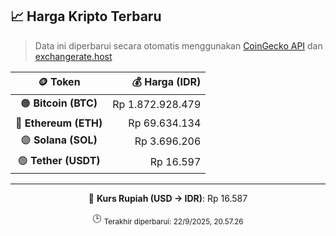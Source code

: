 

<!-- HARGA_KRIPTO -->
## 📈 Harga Kripto Terbaru

> Data ini diperbarui secara otomatis menggunakan [CoinGecko API](https://www.coingecko.com/) dan [exchangerate.host](https://exchangerate.host/)

<div align="center">

| 🪙 Token | 💰 Harga (IDR) |
|:------:|---------------:|
| 🟠 **Bitcoin (BTC)**   | Rp 1.872.928.479 |
| 🔵 **Ethereum (ETH)**  | Rp 69.634.134 |
| 🟣 **Solana (SOL)**    | Rp 3.696.206 |
| 🟢 **Tether (USDT)**   | Rp 16.597 |

---

💱 **Kurs Rupiah (USD → IDR)**: Rp 16.587

🕒 <sub>Terakhir diperbarui: 22/9/2025, 20.57.26</sub>

</div>
<!-- /HARGA_KRIPTO -->